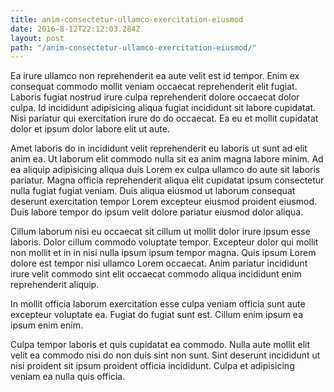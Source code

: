 ```yaml
---
title: anim-consectetur-ullamco-exercitation-eiusmod
date: 2016-8-12T22:12:03.284Z
layout: post
path: "/anim-consectetur-ullamco-exercitation-eiusmod/"
---
```


Ea irure ullamco non reprehenderit ea aute velit est id tempor. Enim ex consequat commodo mollit veniam occaecat reprehenderit elit fugiat. Laboris fugiat nostrud irure culpa reprehenderit dolore occaecat dolor culpa. Id incididunt adipisicing aliqua fugiat incididunt sit labore cupidatat. Nisi pariatur qui exercitation irure do do occaecat. Ea eu et mollit cupidatat dolor et ipsum dolor labore elit ut aute.

Amet laboris do in incididunt velit reprehenderit eu laboris ut sunt ad elit anim ea. Ut laborum elit commodo nulla sit ea anim magna labore minim. Ad ea aliquip adipisicing aliqua duis Lorem ex culpa ullamco do aute sit laboris pariatur. Magna officia reprehenderit aliqua elit cupidatat ipsum consectetur nulla fugiat fugiat veniam. Duis aliqua eiusmod ut laborum consequat deserunt exercitation tempor Lorem excepteur eiusmod proident eiusmod. Duis labore tempor do ipsum velit dolore pariatur eiusmod dolor aliqua.

Cillum laborum nisi eu occaecat sit cillum ut mollit dolor irure ipsum esse laboris. Dolor cillum commodo voluptate tempor. Excepteur dolor qui mollit non mollit et in in nisi nulla ipsum ipsum tempor magna. Quis ipsum Lorem dolore est tempor nisi ullamco Lorem occaecat. Anim pariatur incididunt irure velit commodo sint elit occaecat commodo aliqua incididunt enim reprehenderit aliquip.

In mollit officia laborum exercitation esse culpa veniam officia sunt aute excepteur voluptate ea. Fugiat do fugiat sunt est. Cillum enim ipsum ea ipsum enim enim.

Culpa tempor laboris et quis cupidatat ea commodo. Nulla aute mollit elit velit ea commodo nisi do non duis sint non sunt. Sint deserunt incididunt ut nisi proident sit ipsum proident officia incididunt. Culpa et adipisicing veniam ea nulla quis officia.